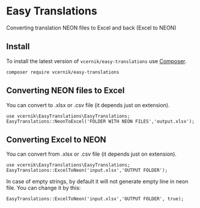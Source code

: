 # Easy Translations
Converting translation NEON files to Excel and back (Excel to NEON)

## Install
To install the latest version of `vcernik/easy-translations` use [Composer](https://getcomposer.com).

    composer require vcernik/easy-translations

## Converting NEON files to Excel
You can convert to .xlsx or .csv file (it depends just on extension).

    use vcernik\EasyTranslations\EasyTranslations;
    EasyTranslations::NeonToExcel('FOLDER WITH NEON FILES','output.xlsx');
    
## Converting Excel to NEON
You can convert from .xlsx or .csv file (it depends just on extension).
    
    use vcernik\EasyTranslations\EasyTranslations;
    EasyTranslations::ExcelToNeon('input.xlsx','OUTPUT FOLDER');

In case of empty strings, by default it will not generate empty line in neon file.
You can change it by this:

    EasyTranslations::ExcelToNeon('input.xlsx','OUTPUT FOLDER', true);
